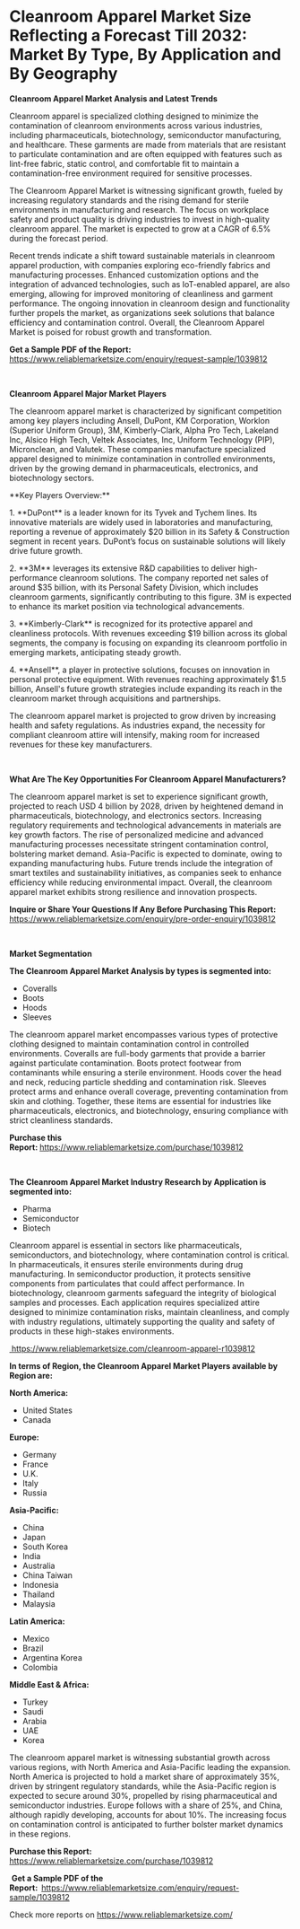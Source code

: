 <p><h1>Cleanroom Apparel Market Size Reflecting a Forecast Till 2032: Market By Type, By Application and By Geography</h1></p><p><strong>Cleanroom Apparel Market Analysis and Latest Trends</strong></p>
<p><p>Cleanroom apparel is specialized clothing designed to minimize the contamination of cleanroom environments across various industries, including pharmaceuticals, biotechnology, semiconductor manufacturing, and healthcare. These garments are made from materials that are resistant to particulate contamination and are often equipped with features such as lint-free fabric, static control, and comfortable fit to maintain a contamination-free environment required for sensitive processes.</p><p>The Cleanroom Apparel Market is witnessing significant growth, fueled by increasing regulatory standards and the rising demand for sterile environments in manufacturing and research. The focus on workplace safety and product quality is driving industries to invest in high-quality cleanroom apparel. The market is expected to grow at a CAGR of 6.5% during the forecast period.</p><p>Recent trends indicate a shift toward sustainable materials in cleanroom apparel production, with companies exploring eco-friendly fabrics and manufacturing processes. Enhanced customization options and the integration of advanced technologies, such as IoT-enabled apparel, are also emerging, allowing for improved monitoring of cleanliness and garment performance. The ongoing innovation in cleanroom design and functionality further propels the market, as organizations seek solutions that balance efficiency and contamination control. Overall, the Cleanroom Apparel Market is poised for robust growth and transformation.</p></p>
<p><strong>Get a Sample PDF of the Report:&nbsp;</strong> <a href="https://www.reliablemarketsize.com/enquiry/request-sample/1039812?utm_campaign=3564&utm_medium=2&utm_source=Github&utm_content=ia&utm_term=04042025&utm_id=cleanroom-apparel">https://www.reliablemarketsize.com/enquiry/request-sample/1039812</a></p>
<p>&nbsp;</p>
<p><strong>Cleanroom Apparel Major Market Players</strong></p>
<p><p>The cleanroom apparel market is characterized by significant competition among key players including Ansell, DuPont, KM Corporation, Worklon (Superior Uniform Group), 3M, Kimberly-Clark, Alpha Pro Tech, Lakeland Inc, Alsico High Tech, Veltek Associates, Inc, Uniform Technology (PIP), Micronclean, and Valutek. These companies manufacture specialized apparel designed to minimize contamination in controlled environments, driven by the growing demand in pharmaceuticals, electronics, and biotechnology sectors.</p><p>**Key Players Overview:**</p><p>1. **DuPont** is a leader known for its Tyvek and Tychem lines. Its innovative materials are widely used in laboratories and manufacturing, reporting a revenue of approximately $20 billion in its Safety & Construction segment in recent years. DuPont’s focus on sustainable solutions will likely drive future growth.</p><p>2. **3M** leverages its extensive R&D capabilities to deliver high-performance cleanroom solutions. The company reported net sales of around $35 billion, with its Personal Safety Division, which includes cleanroom garments, significantly contributing to this figure. 3M is expected to enhance its market position via technological advancements.</p><p>3. **Kimberly-Clark** is recognized for its protective apparel and cleanliness protocols. With revenues exceeding $19 billion across its global segments, the company is focusing on expanding its cleanroom portfolio in emerging markets, anticipating steady growth.</p><p>4. **Ansell**, a player in protective solutions, focuses on innovation in personal protective equipment. With revenues reaching approximately $1.5 billion, Ansell's future growth strategies include expanding its reach in the cleanroom market through acquisitions and partnerships.</p><p>The cleanroom apparel market is projected to grow driven by increasing health and safety regulations. As industries expand, the necessity for compliant cleanroom attire will intensify, making room for increased revenues for these key manufacturers.</p></p>
<p>&nbsp;</p>
<p><strong>What Are The Key Opportunities For Cleanroom Apparel Manufacturers?</strong></p>
<p><p>The cleanroom apparel market is set to experience significant growth, projected to reach USD 4 billion by 2028, driven by heightened demand in pharmaceuticals, biotechnology, and electronics sectors. Increasing regulatory requirements and technological advancements in materials are key growth factors. The rise of personalized medicine and advanced manufacturing processes necessitate stringent contamination control, bolstering market demand. Asia-Pacific is expected to dominate, owing to expanding manufacturing hubs. Future trends include the integration of smart textiles and sustainability initiatives, as companies seek to enhance efficiency while reducing environmental impact. Overall, the cleanroom apparel market exhibits strong resilience and innovation prospects.</p></p>
<p><strong>Inquire or Share Your Questions If Any Before Purchasing This Report:</strong> <a href="https://www.reliablemarketsize.com/enquiry/pre-order-enquiry/1039812?utm_campaign=3564&utm_medium=2&utm_source=Github&utm_content=ia&utm_term=04042025&utm_id=cleanroom-apparel">https://www.reliablemarketsize.com/enquiry/pre-order-enquiry/1039812</a></p>
<p>&nbsp;</p>
<p><strong>Market Segmentation</strong></p>
<p><strong>The Cleanroom Apparel Market Analysis by types is segmented into:</strong></p>
<p><ul><li>Coveralls</li><li>Boots</li><li>Hoods</li><li>Sleeves</li></ul></p>
<p><p>The cleanroom apparel market encompasses various types of protective clothing designed to maintain contamination control in controlled environments. Coveralls are full-body garments that provide a barrier against particulate contamination. Boots protect footwear from contaminants while ensuring a sterile environment. Hoods cover the head and neck, reducing particle shedding and contamination risk. Sleeves protect arms and enhance overall coverage, preventing contamination from skin and clothing. Together, these items are essential for industries like pharmaceuticals, electronics, and biotechnology, ensuring compliance with strict cleanliness standards.</p></p>
<p><strong>Purchase this Report:&nbsp;</strong><a href="https://www.reliablemarketsize.com/purchase/1039812?utm_campaign=3564&utm_medium=2&utm_source=Github&utm_content=ia&utm_term=04042025&utm_id=cleanroom-apparel">https://www.reliablemarketsize.com/purchase/1039812</a></p>
<p>&nbsp;</p>
<p><strong>The Cleanroom Apparel Market Industry Research by Application is segmented into:</strong></p>
<p><ul><li>Pharma</li><li>Semiconductor</li><li>Biotech</li></ul></p>
<p><p>Cleanroom apparel is essential in sectors like pharmaceuticals, semiconductors, and biotechnology, where contamination control is critical. In pharmaceuticals, it ensures sterile environments during drug manufacturing. In semiconductor production, it protects sensitive components from particulates that could affect performance. In biotechnology, cleanroom garments safeguard the integrity of biological samples and processes. Each application requires specialized attire designed to minimize contamination risks, maintain cleanliness, and comply with industry regulations, ultimately supporting the quality and safety of products in these high-stakes environments.</p></p>
<p><a href="https://www.reliablemarketsize.com/cleanroom-apparel-r1039812?utm_campaign=3564&utm_medium=2&utm_source=Github&utm_content=ia&utm_term=04042025&utm_id=cleanroom-apparel">&nbsp;https://www.reliablemarketsize.com/cleanroom-apparel-r1039812</a></p>
<p><strong>In terms of Region, the Cleanroom Apparel Market Players available by Region are:</strong></p>
<p>
    <p> <strong> North America: </strong>
        <ul>
            <li>United States</li>
            <li>Canada</li>
        </ul>
        </p> 
    <p> <strong> Europe: </strong>
        <ul>
            <li>Germany</li>
            <li>France</li>
            <li>U.K.</li>
            <li>Italy</li>
            <li>Russia</li>
        </ul>
        </p> 
    <p> <strong> Asia-Pacific: </strong>
        <ul>
            <li>China</li>
            <li>Japan</li>
            <li>South Korea</li>
            <li>India</li>
            <li>Australia</li>
            <li>China Taiwan</li>
            <li>Indonesia</li>
            <li>Thailand</li>
            <li>Malaysia</li>
        </ul>
        </p> 
    <p> <strong> Latin America: </strong>
        <ul>
            <li>Mexico</li>
            <li>Brazil</li>
            <li>Argentina Korea</li>
            <li>Colombia</li>
        </ul>
        </p> 
    <p> <strong> Middle East & Africa: </strong>
        <ul>
            <li>Turkey</li>
            <li>Saudi</li>
            <li>Arabia</li>
            <li>UAE</li>
            <li>Korea</li>
        </ul>
    </p>
    </p>
<p><p>The cleanroom apparel market is witnessing substantial growth across various regions, with North America and Asia-Pacific leading the expansion. North America is projected to hold a market share of approximately 35%, driven by stringent regulatory standards, while the Asia-Pacific region is expected to secure around 30%, propelled by rising pharmaceutical and semiconductor industries. Europe follows with a share of 25%, and China, although rapidly developing, accounts for about 10%. The increasing focus on contamination control is anticipated to further bolster market dynamics in these regions.</p></p>
<p><strong>Purchase this Report: </strong><a href="https://www.reliablemarketsize.com/purchase/1039812?utm_campaign=3564&utm_medium=2&utm_source=Github&utm_content=ia&utm_term=04042025&utm_id=cleanroom-apparel">https://www.reliablemarketsize.com/purchase/1039812</a></p>
<p>&nbsp;<strong>Get a Sample PDF of the Report:&nbsp;&nbsp;</strong><a href="https://www.reliablemarketsize.com/enquiry/request-sample/1039812?utm_campaign=3564&utm_medium=2&utm_source=Github&utm_content=ia&utm_term=04042025&utm_id=cleanroom-apparel">https://www.reliablemarketsize.com/enquiry/request-sample/1039812</a></p>
<p><strong></strong></p>
<p>Check more reports on <a href="https://www.reliablemarketsize.com/?utm_campaign=3564&utm_medium=2&utm_source=Github&utm_content=ia&utm_term=04042025&utm_id=cleanroom-apparel">https://www.reliablemarketsize.com/</a></p>